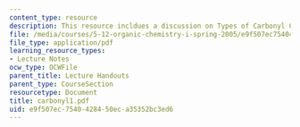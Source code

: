 ```yaml
---
content_type: resource
description: This resource incldues a discussion on Types of Carbonyl Compounds.
file: /media/courses/5-12-organic-chemistry-i-spring-2005/e9f507ec7540428450eca35352bc3ed6_carbonyl1.pdf
file_type: application/pdf
learning_resource_types:
- Lecture Notes
ocw_type: OCWFile
parent_title: Lecture Handouts
parent_type: CourseSection
resourcetype: Document
title: carbonyl1.pdf
uid: e9f507ec-7540-4284-50ec-a35352bc3ed6
---
```

